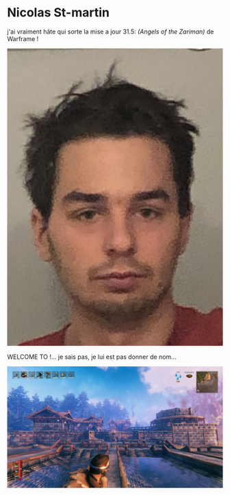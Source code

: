 # Nicolas St-martin

j'ai vraiment hâte qui sorte la mise a jour 31.5: *(Angels of the Zariman)* de Warframe !


![morningme](medias/morningme.jpeg)


WELCOME TO !... je sais pas, je lui est pas donner de nom...

![myvalheimcity](medias/myvalheimcity.png)
